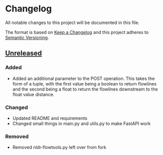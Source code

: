 # Changelog

All notable changes to this project will be documented in this file.

The format is based on [Keep a Changelog](http://keepachangelog.com/en/1.0.0/)
and this project adheres to [Semantic Versioning](http://semver.org/spec/v2.0.0.html).

## [Unreleased](https://github.com/USGS-WiM/nldi_polygon_query/)

### Added 

- Added an additional parameter to the POST operation. This takes the form of a tuple, with the first value being a boolean to return flowlines and the second being a float to return the flowlines downstream to the float value distance.

### Changed  

- Updated README and requirements
- Changed small things in main.py and utils.py to make FastAPI work

### Removed 

- Removed nldi-flowtools.py left over from fork

